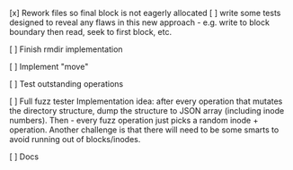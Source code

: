 [x] Rework files so final block is not eagerly allocated
[ ] write some tests designed to reveal any flaws in this new approach
    - e.g. write to block boundary then read, seek to first block, etc.

[ ] Finish rmdir implementation

[ ] Implement "move"

[ ] Test outstanding operations

[ ] Full fuzz tester
Implementation idea: after every operation that mutates the directory
structure, dump the structure to JSON array (including inode numbers).
Then - every fuzz operation just picks a random inode + operation.
Another challenge is that there will need to be some smarts to avoid
running out of blocks/inodes.

[ ] Docs
